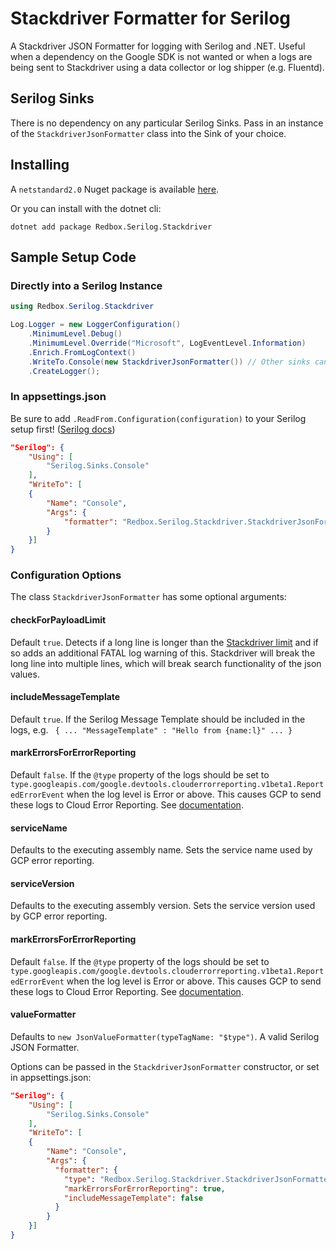 # Stackdriver Formatter for Serilog

A Stackdriver JSON Formatter for logging with Serilog and .NET.  Useful when a dependency on the Google SDK is not wanted or when a logs are being sent to Stackdriver using a data collector or log shipper (e.g. Fluentd).

## Serilog Sinks

There is no dependency on any particular Serilog Sinks.  Pass in an instance of the `StackdriverJsonFormatter` class into the Sink of your choice.

## Installing

A `netstandard2.0` Nuget package is available [here](https://www.nuget.org/packages/Redbox.Serilog.Stackdriver/).

Or you can install with the dotnet cli:

`dotnet add package Redbox.Serilog.Stackdriver`

## Sample Setup Code

### Directly into a Serilog Instance

```csharp
using Redbox.Serilog.Stackdriver

Log.Logger = new LoggerConfiguration()
    .MinimumLevel.Debug()
    .MinimumLevel.Override("Microsoft", LogEventLevel.Information)
    .Enrich.FromLogContext()
    .WriteTo.Console(new StackdriverJsonFormatter()) // Other sinks can be used to, e.g. File
    .CreateLogger();
```

### In appsettings.json

Be sure to add `.ReadFrom.Configuration(configuration)` to your Serilog setup first!  ([Serilog docs](https://github.com/serilog/serilog-settings-configuration))

```json
"Serilog": {
    "Using": [
        "Serilog.Sinks.Console"
    ],
    "WriteTo": [
    {
        "Name": "Console",
        "Args": {
            "formatter": "Redbox.Serilog.Stackdriver.StackdriverJsonFormatter, Redbox.Serilog.Stackdriver"
        }
    }]
}
```

### Configuration Options

The class `StackdriverJsonFormatter` has some optional arguments:

#### checkForPayloadLimit

Default `true`.  Detects if a long line is longer than the [Stackdriver limit](https://cloud.google.com/logging/quotas) and if so adds an additional FATAL log warning of this.
Stackdriver will break the long line into multiple lines, which will break search functionality of the json values.

#### includeMessageTemplate

Default `true`.  If the Serilog Message Template should be included in the logs, e.g. ` { ... "MessageTemplate" : "Hello from {name:l}" ... }`

#### markErrorsForErrorReporting
Default `false`. If the `@type` property of the logs should be set to `type.googleapis.com/google.devtools.clouderrorreporting.v1beta1.ReportedErrorEvent` when the log level is Error or above.
This causes GCP to send these logs to Cloud Error Reporting. See [documentation](https://cloud.google.com/error-reporting/docs/grouping-errors).

#### serviceName
Defaults to the executing assembly name. Sets the service name used by GCP error reporting. 

#### serviceVersion
Defaults to the executing assembly version. Sets the service version used by GCP error reporting.

#### markErrorsForErrorReporting
Default `false`. If the `@type` property of the logs should be set to `type.googleapis.com/google.devtools.clouderrorreporting.v1beta1.ReportedErrorEvent` when the log level is Error or above.
This causes GCP to send these logs to Cloud Error Reporting. See [documentation](https://cloud.google.com/error-reporting/docs/grouping-errors).

#### valueFormatter

Defaults to `new JsonValueFormatter(typeTagName: "$type")`.  A valid Serilog JSON Formatter.

Options can be passed in the `StackdriverJsonFormatter` constructor, or set in appsettings.json:
```json
"Serilog": {
    "Using": [
        "Serilog.Sinks.Console"
    ],
    "WriteTo": [
    {
        "Name": "Console",
        "Args": {
          "formatter": {
            "type": "Redbox.Serilog.Stackdriver.StackdriverJsonFormatter, Redbox.Serilog.Stackdriver",
            "markErrorsForErrorReporting": true,
            "includeMessageTemplate": false
          }        
        }
    }]
}
```
